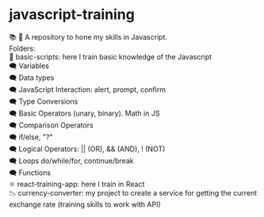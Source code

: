 # javascript-training
:books: :pencil: A repository to hone my skills in Javascript. 
</br> Folders:
</br>:memo: basic-scripts: here I train basic knowledge of the Javascript
</br>  :left_speech_bubble: Variables
</br>  :left_speech_bubble: Data types
</br>  :left_speech_bubble: JavaScript Interaction: alert, prompt, confirm
</br>  :left_speech_bubble: Type Conversions
</br>  :left_speech_bubble: Basic Operators (unary, binary). Math in JS
</br>  :left_speech_bubble: Comparison Operators
</br>  :left_speech_bubble: if/else, "?"
</br>  :left_speech_bubble: Logical Operators: || (OR), && (AND), ! (NOT)
</br>  :left_speech_bubble: Loops do/while/for, continue/break 
</br>  :left_speech_bubble: Functions 
</br>:atom_symbol: react-training-app: here I train in React
</br>:chart_with_downwards_trend: currency-converter: my project to create a service for getting the current exchange rate (training skills to work with API) 
